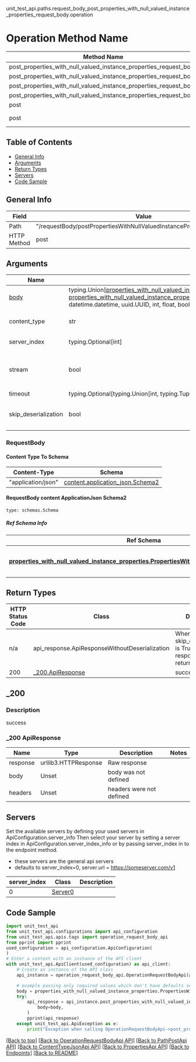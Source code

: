 unit_test_api.paths.request_body_post_properties_with_null_valued_instance_properties_request_body.operation
# Operation Method Name

| Method Name | Api Class | Notes |
| ----------- | --------- | ----- |
| post_properties_with_null_valued_instance_properties_request_body | [OperationRequestBodyApi](../../apis/tags/operation_request_body_api.md) | This api is only for tag=operation.requestBody |
| post_properties_with_null_valued_instance_properties_request_body | [PathPostApi](../../apis/tags/path_post_api.md) | This api is only for tag=path.post |
| post_properties_with_null_valued_instance_properties_request_body | [ContentTypeJsonApi](../../apis/tags/content_type_json_api.md) | This api is only for tag=contentType_json |
| post_properties_with_null_valued_instance_properties_request_body | [PropertiesApi](../../apis/tags/properties_api.md) | This api is only for tag=properties |
| post | ApiForPost | This api is only for this endpoint |
| post | RequestBodyPostPropertiesWithNullValuedInstancePropertiesRequestBody | This api is only for path=/requestBody/postPropertiesWithNullValuedInstancePropertiesRequestBody |

## Table of Contents
- [General Info](#general-info)
- [Arguments](#arguments)
- [Return Types](#return-types)
- [Servers](#servers)
- [Code Sample](#code-sample)

## General Info
| Field | Value |
| ----- | ----- |
| Path | "/requestBody/postPropertiesWithNullValuedInstancePropertiesRequestBody" |
| HTTP Method | post |

## Arguments

Name | Type | Description  | Notes
------------- | ------------- | ------------- | -------------
[body](#requestbody) | typing.Union[[properties_with_null_valued_instance_properties.PropertiesWithNullValuedInstancePropertiesDictInput](../../components/schema/properties_with_null_valued_instance_properties.md#propertieswithnullvaluedinstancepropertiesdictinput), [properties_with_null_valued_instance_properties.PropertiesWithNullValuedInstancePropertiesDict](../../components/schema/properties_with_null_valued_instance_properties.md#propertieswithnullvaluedinstancepropertiesdict), str, datetime.date, datetime.datetime, uuid.UUID, int, float, bool, None, list, tuple, bytes, io.FileIO, io.BufferedReader] | required |
content_type | str | optional, default is 'application/json' | Selects the schema and serialization of the request body. value must be one of ['application/json']
server_index | typing.Optional[int] | default is None | Allows one to select a different [server](#servers). If not None, must be one of [0]
stream | bool | default is False | if True then the response.content will be streamed and loaded from a file like object. When downloading a file, set this to True to force the code to deserialize the content to a FileSchema file
timeout | typing.Optional[typing.Union[int, typing.Tuple]] | default is None | the timeout used by the rest client
skip_deserialization | bool | default is False | when True, headers and body will be unset and an instance of api_response.ApiResponseWithoutDeserialization will be returned

### RequestBody

#### Content Type To Schema
Content-Type | Schema
------------ | -------
"application/json" | [content.application_json.Schema2](#requestbody-content-applicationjson-schema2)

#### RequestBody content ApplicationJson Schema2
```
type: schemas.Schema
```

##### Ref Schema Info
Ref Schema | Input Type | Output Type
---------- | ---------- | -----------
[**properties_with_null_valued_instance_properties.PropertiesWithNullValuedInstanceProperties**](../../components/schema/properties_with_null_valued_instance_properties.md) | [properties_with_null_valued_instance_properties.PropertiesWithNullValuedInstancePropertiesDictInput](../../components/schema/properties_with_null_valued_instance_properties.md#propertieswithnullvaluedinstancepropertiesdictinput), [properties_with_null_valued_instance_properties.PropertiesWithNullValuedInstancePropertiesDict](../../components/schema/properties_with_null_valued_instance_properties.md#propertieswithnullvaluedinstancepropertiesdict), str, datetime.date, datetime.datetime, uuid.UUID, int, float, bool, None, list, tuple, bytes, io.FileIO, io.BufferedReader | [properties_with_null_valued_instance_properties.PropertiesWithNullValuedInstancePropertiesDict](../../components/schema/properties_with_null_valued_instance_properties.md#propertieswithnullvaluedinstancepropertiesdict), str, float, int, bool, None, tuple, bytes, io.FileIO

## Return Types

HTTP Status Code | Class | Description
------------- | ------------- | -------------
n/a | api_response.ApiResponseWithoutDeserialization | When skip_deserialization is True this response is returned
200 | [_200.ApiResponse](#_200-apiresponse) | success

## _200

### Description
success

### _200 ApiResponse
Name | Type | Description  | Notes
------------- | ------------- | ------------- | -------------
response | urllib3.HTTPResponse | Raw response |
body | Unset | body was not defined |
headers | Unset | headers were not defined |

## Servers

Set the available servers by defining your used servers in ApiConfiguration.server_info
Then select your server by setting a server index in ApiConfiguration.server_index_info or by
passing server_index in to the endpoint method.
- these servers are the general api servers
- defaults to server_index=0, server.url = https://someserver.com/v1

server_index | Class | Description
------------ | ----- | ------------
0 | [Server0](../../servers/server_0.md) |

## Code Sample

```python
import unit_test_api
from unit_test_api.configurations import api_configuration
from unit_test_api.apis.tags import operation_request_body_api
from pprint import pprint
used_configuration = api_configuration.ApiConfiguration(
)
# Enter a context with an instance of the API client
with unit_test_api.ApiClient(used_configuration) as api_client:
    # Create an instance of the API class
    api_instance = operation_request_body_api.OperationRequestBodyApi(api_client)

    # example passing only required values which don't have defaults set
    body = properties_with_null_valued_instance_properties.PropertiesWithNullValuedInstanceProperties.validate(None)
    try:
        api_response = api_instance.post_properties_with_null_valued_instance_properties_request_body(
            body=body,
        )
        pprint(api_response)
    except unit_test_api.ApiException as e:
        print("Exception when calling OperationRequestBodyApi->post_properties_with_null_valued_instance_properties_request_body: %s\n" % e)
```

[[Back to top]](#top)
[[Back to OperationRequestBodyApi API]](../../apis/tags/operation_request_body_api.md)
[[Back to PathPostApi API]](../../apis/tags/path_post_api.md)
[[Back to ContentTypeJsonApi API]](../../apis/tags/content_type_json_api.md)
[[Back to PropertiesApi API]](../../apis/tags/properties_api.md)
[[Back to Endpoints]](../../../README.md#Endpoints) [[Back to README]](../../../README.md)
